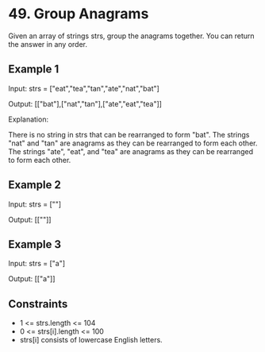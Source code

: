 # 49. Group Anagrams

Given an array of strings strs, group the
anagrams
together. You can return the answer in any order.

## Example 1

Input: strs = ["eat","tea","tan","ate","nat","bat"]

Output: [["bat"],["nat","tan"],["ate","eat","tea"]]

Explanation:

There is no string in strs that can be rearranged to form "bat".
The strings "nat" and "tan" are anagrams as they can be rearranged to form each other.
The strings "ate", "eat", and "tea" are anagrams as they can be rearranged to form each other.

## Example 2

Input: strs = [""]

Output: [[""]]

## Example 3

Input: strs = ["a"]

Output: [["a"]]

## Constraints

- 1 <= strs.length <= 104
- 0 <= strs[i].length <= 100
- strs[i] consists of lowercase English letters.
